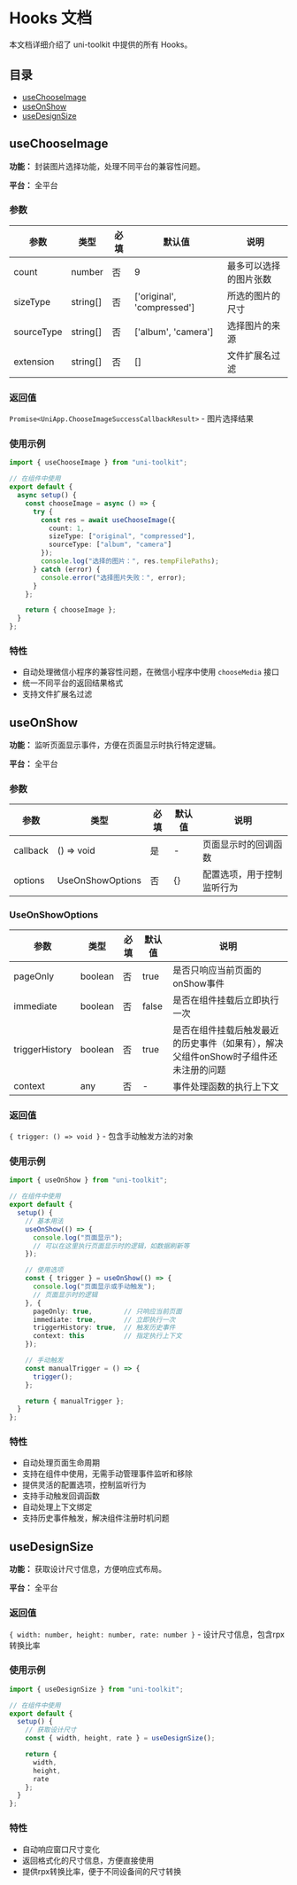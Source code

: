 # Hooks 文档

本文档详细介绍了 uni-toolkit 中提供的所有 Hooks。

## 目录

- [useChooseImage](#usechooseimage)
- [useOnShow](#useonshow)
- [useDesignSize](#usedesignsize)

## useChooseImage

**功能：** 封装图片选择功能，处理不同平台的兼容性问题。

**平台：** 全平台

### 参数

| 参数       | 类型     | 必填 | 默认值                     | 说明                   |
| ---------- | -------- | ---- | -------------------------- | ---------------------- |
| count      | number   | 否   | 9                          | 最多可以选择的图片张数 |
| sizeType   | string[] | 否   | ['original', 'compressed'] | 所选的图片的尺寸       |
| sourceType | string[] | 否   | ['album', 'camera']        | 选择图片的来源         |
| extension  | string[] | 否   | []                         | 文件扩展名过滤         |

### 返回值

`Promise<UniApp.ChooseImageSuccessCallbackResult>` - 图片选择结果

### 使用示例

```typescript
import { useChooseImage } from "uni-toolkit";

// 在组件中使用
export default {
  async setup() {
    const chooseImage = async () => {
      try {
        const res = await useChooseImage({
          count: 1,
          sizeType: ["original", "compressed"],
          sourceType: ["album", "camera"]
        });
        console.log("选择的图片：", res.tempFilePaths);
      } catch (error) {
        console.error("选择图片失败：", error);
      }
    };

    return { chooseImage };
  }
};
```

### 特性

- 自动处理微信小程序的兼容性问题，在微信小程序中使用 `chooseMedia` 接口
- 统一不同平台的返回结果格式
- 支持文件扩展名过滤

## useOnShow

**功能：** 监听页面显示事件，方便在页面显示时执行特定逻辑。

**平台：** 全平台

### 参数

| 参数     | 类型              | 必填 | 默认值 | 说明                                                                 |
| -------- | ----------------- | ---- | ------ | -------------------------------------------------------------------- |
| callback | () => void        | 是   | -      | 页面显示时的回调函数                                                 |
| options  | UseOnShowOptions  | 否   | {}     | 配置选项，用于控制监听行为                                           |

### UseOnShowOptions

| 参数           | 类型    | 必填 | 默认值 | 说明                                                                 |
| -------------- | ------- | ---- | ------ | -------------------------------------------------------------------- |
| pageOnly       | boolean | 否   | true   | 是否只响应当前页面的onShow事件                                      |
| immediate      | boolean | 否   | false  | 是否在组件挂载后立即执行一次                                         |
| triggerHistory | boolean | 否   | true   | 是否在组件挂载后触发最近的历史事件（如果有），解决父组件onShow时子组件还未注册的问题 |
| context        | any     | 否   | -      | 事件处理函数的执行上下文                                             |

### 返回值

`{ trigger: () => void }` - 包含手动触发方法的对象

### 使用示例

```typescript
import { useOnShow } from "uni-toolkit";

// 在组件中使用
export default {
  setup() {
    // 基本用法
    useOnShow(() => {
      console.log("页面显示");
      // 可以在这里执行页面显示时的逻辑，如数据刷新等
    });

    // 使用选项
    const { trigger } = useOnShow(() => {
      console.log("页面显示或手动触发");
      // 页面显示时的逻辑
    }, {
      pageOnly: true,        // 只响应当前页面
      immediate: true,       // 立即执行一次
      triggerHistory: true,  // 触发历史事件
      context: this          // 指定执行上下文
    });

    // 手动触发
    const manualTrigger = () => {
      trigger();
    };

    return { manualTrigger };
  }
};
```

### 特性

- 自动处理页面生命周期
- 支持在组件中使用，无需手动管理事件监听和移除
- 提供灵活的配置选项，控制监听行为
- 支持手动触发回调函数
- 自动处理上下文绑定
- 支持历史事件触发，解决组件注册时机问题

## useDesignSize

**功能：** 获取设计尺寸信息，方便响应式布局。

**平台：** 全平台

### 返回值

`{ width: number, height: number, rate: number }` - 设计尺寸信息，包含rpx转换比率

### 使用示例

```typescript
import { useDesignSize } from "uni-toolkit";

// 在组件中使用
export default {
  setup() {
    // 获取设计尺寸
    const { width, height, rate } = useDesignSize();

    return {
      width,
      height,
      rate
    };
  }
};
```

### 特性

- 自动响应窗口尺寸变化
- 返回格式化的尺寸信息，方便直接使用
- 提供rpx转换比率，便于不同设备间的尺寸转换
